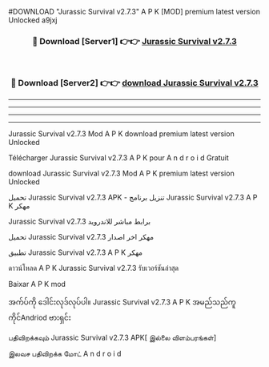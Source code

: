 #DOWNLOAD "Jurassic Survival v2.7.3" A P K [MOD] premium latest version Unlocked a9jxj 



<div align="center">

<h3>🔴 Download [Server1] 👉👉 <a href="https://apkdownload12.web.app/?title=Jurassic Survival v2.7.3">Jurassic Survival v2.7.3 </a></h3><br>

<h3>🔴 Download [Server2] 👉👉 <a href="https://apkdownload12.web.app/?title=Jurassic Survival v2.7.3">download Jurassic Survival v2.7.3 </a></h3>
</div>


----------------------------------------------------------

----------------------------------------------------------

----------------------------------------------------------

----------------------------------------------------------


Jurassic Survival v2.7.3 Mod A P K download premium latest version Unlocked

Télécharger  Jurassic Survival v2.7.3 A P K pour A n d r o i d Gratuit

download Jurassic Survival v2.7.3 Mod A P K premium latest version Unlocked

تحميل Jurassic Survival v2.7.3 APK - تنزيل برنامج Jurassic Survival v2.7.3 A P K مهكر

Jurassic Survival v2.7.3 برابط مباشر للاندرويد

تحميل Jurassic Survival v2.7.3 مهكر اخر اصدار

تطبيق Jurassic Survival v2.7.3 A P K مهكر

ดาวน์โหลด A P K Jurassic Survival v2.7.3 รับเวอร์ชันล่าสุด

Baixar A P K mod

အက်ပ်ကို ဒေါင်းလုဒ်လုပ်ပါ။ Jurassic Survival v2.7.3 A P K အမည်သည်ကူကိုင်Andriod ဗားရှင်း

பதிவிறக்கவும் Jurassic Survival v2.7.3 APK[ இல்லை விளம்பரங்கள்] 
 
இலவச பதிவிறக்க மோட் A n d r o i d



